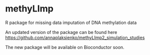 # methyLImp
R package for missing data imputation of DNA methylation data

An updated version of the package can be found here https://github.com/annaplaksienko/methyLImp2_simulation_studies

The new package will be available on Bioconductor soon.
